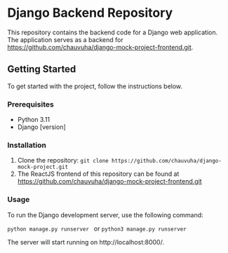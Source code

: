 # Django Backend Repository

This repository contains the backend code for a Django web application. The application serves as a backend for https://github.com/chauvuha/django-mock-project-frontend.git.

## Getting Started

To get started with the project, follow the instructions below.

### Prerequisites

- Python 3.11
- Django [version]

### Installation

1. Clone the repository:
   ``` git clone https://github.com/chauvuha/django-mock-project.git ```
2. The ReactJS frontend of this repository can be found at https://github.com/chauvuha/django-mock-project-frontend.git

### Usage
To run the Django development server, use the following command:

```python manage.py runserver ```
or 
```python3 manage.py runserver```

The server will start running on http://localhost:8000/.






